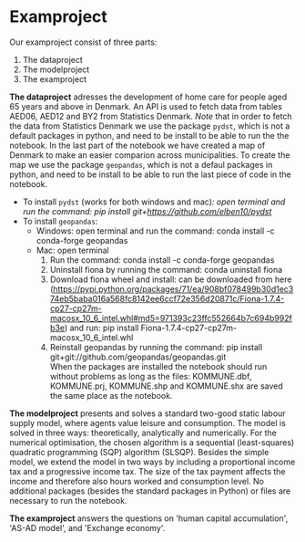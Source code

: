 # Examproject

Our examproject consist of three parts:
  1) The dataproject
  2) The modelproject
  3) The examproject

**The dataproject** adresses the development of home care for people aged 65 years and above in Denmark. An API is used to fetch data from tables AED06, AED12 and BY2 from Statistics Denmark. 
*Note* that in order to fetch the data from Statistics Denmark we use the package `pydst`, which is not a default packages in python, and need to be install to be able to run the the notebook. In the last part of the notebook we have created a map of Denmark to make an easier comparion across municipalities. To create the map we use the package `geopandas`, which is not a defaul packages in python, and need to be install to be able to run the last piece of code in the notebook. 
- To install `pydst` (works for both windows and mac)*: open terminal and run the command: pip install git+https://github.com/elben10/pydst*
- To install `geopandas`: 
    - Windows: open terminal and run the command: conda install -c conda-forge geopandas
    - Mac: open terminal
        1. Run the command: conda install -c conda-forge geopandas
        2. Uninstall fiona by running the command: conda uninstall fiona
        3. Download fiona wheel and install: can be downloaded from here (https://pypi.python.org/packages/71/ea/908bf078499b30d1ec374eb5baba016a568fc8142ee6ccf72e356d20871c/Fiona-1.7.4-cp27-cp27m-macosx_10_6_intel.whl#md5=971393c23ffc552664b7c694b992fb3e) and run: pip install Fiona-1.7.4-cp27-cp27m-macosx_10_6_intel.whl
        4. Reinstall geopandas by running the command: pip install git+git://github.com/geopandas/geopandas.git     
When the packages are installed the notebook should run without problems as long as the files: KOMMUNE.dbf, KOMMUNE.prj, KOMMUNE.shp and KOMMUNE.shx are saved the same place as the notebook.

**The modelproject** presents and solves a standard two-good static labour supply model, where agents value leisure and consumption. The model is solved in three ways: theoretically, analytically and numerically. For the numerical optimisation, the chosen algorithm is a sequential (least-squares) quadratic programming (SQP) algorithm (SLSQP). Besides the simple model, we extend the model in two ways by including a proportional income tax and a progressive income tax. The size of the tax payment affects the income and therefore also hours worked and consumption level.
No additional packages (besides the standard packages in Python) or files are necessary to run the notebook.

**The examproject** answers the questions on 'human capital accumulation', 'AS-AD model', and 'Exchange economy'.
